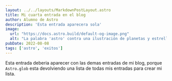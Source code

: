 ```yaml
---
layout: ../../layouts/MarkdownPostLayout.astro
title: Mi cuarta entrada en el blog
author: Alumno de Astro
description: 'Esta entrada aparecera sola'
image:
  url: "https://docs.astro.build/default-og-image.png"
  alt: "La palabra 'astro' contra una ilustración de planetas y estrellas."
pubDate: 2022-08-08
tags: ['astro', 'exitos']
---
```

Esta entrada deberia aparecer con las demas entradas de mi blog, porque `Astro.glob` esta devolviendo una lista de todas mis entradas para crear mi lista.
